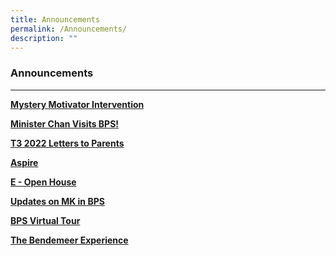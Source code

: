 ```yaml
---
title: Announcements
permalink: /Announcements/
description: ""
---
```

### Announcements

***

**[Mystery Motivator Intervention](https://moe-bendemeerpri-staging.netlify.app/our-people/for-parents/parents-engagement-resources/mlu/mmi)**

**[Minister Chan Visits BPS!](https://moe-bendemeerpri-staging.netlify.app/our-people/our-partners/mr-chan-chun-sing-minister-for-education-visits-bps)**

**[T3 2022 Letters to Parents](https://moe-bendemeerpri-staging.netlify.app/our-people/for-parents/letter-to-parents/2022-communications/term-3-2022/overview)**

**[Aspire]([https://moe-bendemeerpri-staging.netlify.app/about-us/aspire-newsletter](https://moe-bendemeerpri-staging.netlify.app/about-us/aspire-newsletter))**

**[E - Open House]([https://moe-bendemeerpri-staging.netlify.app/about-us/new-e-open-house](https://moe-bendemeerpri-staging.netlify.app/about-us/new-e-open-house))**

**[Updates on MK in BPS]([https://moe-bendemeerpri-staging.netlify.app/about-us/moe-kindergarten](https://moe-bendemeerpri-staging.netlify.app/about-us/moe-kindergarten))**

**[BPS Virtual Tour]([https://moe-bendemeerpri-staging.netlify.app/about-us/virtual-tour-of-bps](https://moe-bendemeerpri-staging.netlify.app/about-us/virtual-tour-of-bps))**

**[The Bendemeer Experience]([https://moe-bendemeerpri-staging.netlify.app/about-us/the-bendemeer-experience-corporate-video](https://moe-bendemeerpri-staging.netlify.app/about-us/the-bendemeer-experience-corporate-video))**